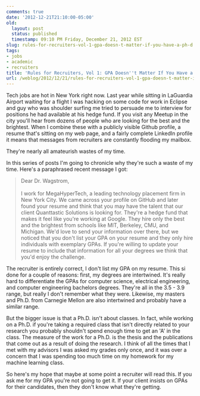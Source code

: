 ```yaml
---
comments: true
date: '2012-12-21T21:10:00-05:00'
old:
  layout: post
  status: published
  timestamp: 09:10 PM Friday, December 21, 2012 EST
slug: rules-for-recruiters-vol-1-gpa-doesn-t-matter-if-you-have-a-ph-d
tags:
- jobs
- academic
- recruiters
title: 'Rules for Recruiters, Vol 1: GPA Doesn''t Matter If You Have a Ph.D.'
url: /weblog/2012/12/21/rules-for-recruiters-vol-1-gpa-doesn-t-matter-if-you-have-a-ph-d/
---
```


Tech jobs are hot in New York right now. Last year while sitting in LaGuardia Airport waiting for a flight I was hacking on some code for work in Eclipse and guy who was shoulder surfing me tried to persuade me to interview for positions he had available at his hedge fund. If you visit any Meetup in the city you'll hear from dozens of people who are looking for the best and the brightest. When I combine these with a publicly visible Github profile, a resume that's sitting on my web page, and a fairly complete LinkedIn profile it means that messages from recruiters are constantly flooding my mailbox.

They're nearly all amateurish wastes of my time.

In this series of posts I'm going to chronicle why they're such a waste of my time. Here's a paraphrased recent message I got:

> Dear Dr. Wagstrom,<br><br>
> I work for MegaHyperTech, a leading technology placement firm in New York City. We came across your profile on GitHub and later found your resume and think that you may have the talent that our client Quanttastic Solutions is looking for. They're a hedge fund that makes it feel like you're working at Google. They hire only the best and the brightest from schools like MIT, Berkeley, CMU, and Michigan. We'd love to send your information over there, but we noticed that you don't list your GPA on your resume and they only hire individuals with exemplary GPAs. If you're willing to update your resume to include that information for all your degrees we think that you'd enjoy the challenge.

The recruiter is entirely correct, I don't list my GPA on my resume. This si done for a couple of reasons: first, my degrees are intertwined. It's really hard to differentiate the GPAs for computer science, electrical engineering, and computer engineering bachelors degrees. They're all in the 3.5 - 3.9 range, but really I don't remember what they were. Likewise, my masters and Ph.D. from Carnegie Mellon are also intertwined and probably have a similar range.

But the bigger issue is that a Ph.D. isn't about classes. In fact, while working on a Ph.D. if you're taking a required class that isn't directly related to your research you probably shouldn't spend enough time to get an 'A' in the class. The measure of the work for a Ph.D. is the thesis and the publications that come out as a result of doing the research. I think of all the times that I met with my advisors I was asked my grades only once, and it was over a concern that I was spending too much time on my homework for my machine learning class.

So here's my hope that maybe at some point a recruiter will read this. If you ask me for my GPA you're not going to get it. If your client insists on GPAs for their candidates, then they don't know what they're getting.
